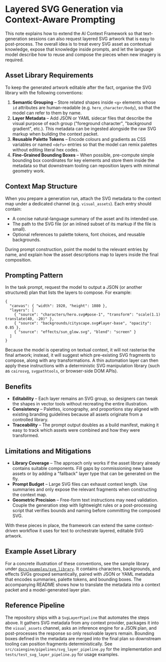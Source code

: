 # Layered SVG Generation via Context-Aware Prompting

This note explains how to extend the AI Context Framework so that text-generation
sessions can also request layered SVG artwork that is easy to post-process.
The overall idea is to treat every SVG asset as contextual knowledge, expose
that knowledge inside prompts, and let the language model describe how to reuse
and compose the pieces when new imagery is required.

## Asset Library Requirements

To keep the generated artwork editable after the fact, organise the SVG library
with the following conventions:

1. **Semantic Grouping** – Store related shapes inside `<g>` elements whose
   `id` attributes are human-readable (e.g. `hero_character/body`), so that the
   model can refer to them by name.
2. **Layer Metadata** – Add JSON or YAML sidecar files that describe the visual
   purpose of each group ("foreground character", "background gradient", etc.).
   This metadata can be ingested alongside the raw SVG markup when building the
   context packet.
3. **Reusable Palette Tokens** – Encode colours and gradients as CSS variables
   or named `<defs>` entries so that the model can remix palettes without
   editing literal hex codes.
4. **Fine-Grained Bounding Boxes** – When possible, pre-compute simple bounding
   box coordinates for key elements and store them inside the metadata so that
   downstream tooling can reposition layers with minimal geometry work.

## Context Map Structure

When you prepare a generation run, attach the SVG metadata to the context map
under a dedicated channel (e.g. `visual_assets`). Each entry should contain:

- A concise natural-language summary of the asset and its intended use.
- The path to the SVG file (or an inlined subset of its markup if the file is
  small).
- Optional references to palette tokens, font choices, and reusable backgrounds.

During prompt construction, point the model to the relevant entries by name, and
explain how the asset descriptions map to layers inside the final composition.

## Prompting Pattern

In the task prompt, request the model to output a JSON (or another structured)
plan that lists the layers to compose. For example:

```jsonc
{
  "canvas": { "width": 1920, "height": 1080 },
  "layers": [
    { "source": "characters/hero.svg#pose-1", "transform": "scale(1.1) translate(40, -20)" },
    { "source": "backgrounds/cityscape.svg#layer-base", "opacity": 0.85 },
    { "source": "effects/sun_glow.svg", "blend": "screen" }
  ]
}
```

Because the model is operating on textual context, it will not rasterise the
final artwork; instead, it will suggest which pre-existing SVG fragments to
compose, along with any transformations. A thin automation layer can then apply
these instructions with a deterministic SVG manipulation library (such as
`cairosvg`, `svgpathtools`, or browser-side DOM APIs).

## Benefits

- **Editability** – Each layer remains an SVG group, so designers can tweak the
  shapes in vector tools without recreating the entire illustration.
- **Consistency** – Palettes, iconography, and proportions stay aligned with
  existing branding guidelines because all assets originate from a controlled
  library.
- **Traceability** – The prompt output doubles as a build manifest, making it
  easy to track which assets were combined and how they were transformed.

## Limitations and Mitigations

- **Library Coverage** – The approach only works if the asset library already
  contains suitable components. Fill gaps by commissioning new base assets or
  by adding a "fallback" layer type that can be generated on the fly.
- **Prompt Budget** – Large SVG files can exhaust context length. Use summaries
  and only expose the relevant fragments when constructing the context map.
- **Geometric Precision** – Free-form text instructions may need validation.
  Couple the generation step with lightweight rules or a post-processing script
  that verifies bounds and naming before committing the composed SVG.

With these pieces in place, the framework can extend the same context-driven
workflow it uses for text to orchestrate layered, editable SVG artwork.

## Example Asset Library

For a concrete illustration of these conventions, see the sample library under
[`docs/examples/svg_library`](./examples/svg_library/). It contains characters,
backgrounds, and effects SVGs grouped semantically, paired with JSON or YAML
metadata that encodes summaries, palette tokens, and bounding boxes. The
accompanying README shows how to translate the metadata into a context packet
and a model-generated layer plan.

## Reference Pipeline

The repository ships with a `SvgLayerPipeline` that automates the steps above.
It gathers SVG metadata from any context provider, packages it into the
`visual_assets` channel, asks an inference engine for a JSON plan, and
post-processes the response so only resolvable layers remain. Bounding boxes
defined in the metadata are merged into the final plan so downstream tooling can
position fragments deterministically. See
`src/caiengine/pipelines/svg_layer_pipeline.py` for the implementation and
`tests/test_svg_layer_pipeline.py` for usage examples.
